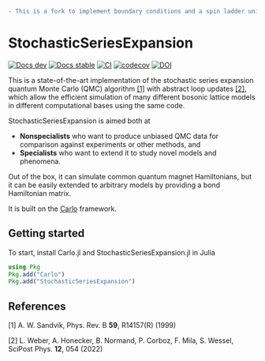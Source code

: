 ```diff
- This is a fork to implement boundary conditions and a spin ladder unit cell.
```

# StochasticSeriesExpansion
[![Docs dev](https://img.shields.io/badge/docs-latest-blue.svg)](https://lukas.weber.science/StochasticSeriesExpansion.jl/dev/)
[![Docs stable](https://img.shields.io/badge/docs-stable-blue.svg)](https://lukas.weber.science/StochasticSeriesExpansion.jl/stable/)
[![CI](https://github.com/lukas-weber/StochasticSeriesExpansion.jl/actions/workflows/main.yml/badge.svg)](https://github.com/lukas-weber/StochasticSeriesExpansion.jl/actions/workflows/main.yml)
[![codecov](https://codecov.io/gh/lukas-weber/StochasticSeriesExpansion.jl/graph/badge.svg?token=A0X9300H5S)](https://codecov.io/gh/lukas-weber/StochasticSeriesExpansion.jl)
[![DOI](https://zenodo.org/badge/DOI/10.5281/zenodo.13993853.svg)](https://doi.org/10.5281/zenodo.13993853)


This is a state-of-the-art implementation of the stochastic series expansion quantum Monte Carlo (QMC) algorithm [[1]](#1) with abstract loop updates [[2]](#2), which allow
the efficient simulation of many different bosonic lattice models in different computational bases using the same code.

StochasticSeriesExpansion is aimed both at
* **Nonspecialists** who want to produce unbiased QMC data for comparison against experiments or other methods,
and
* **Specialists** who want to extend it to study novel models and phenomena.

Out of the box, it can simulate common quantum magnet Hamiltonians, but it can be easily extended to arbitrary models by providing a bond Hamiltonian matrix.

It is built on the [Carlo](https://github.com/lukas-weber/Carlo.jl.git) framework.

## Getting started

To start, install Carlo.jl and StochasticSeriesExpansion.jl in Julia
```julia
using Pkg
Pkg.add("Carlo")
Pkg.add("StochasticSeriesExpansion")
```

## References
<a id="1">[1]</a> A. W. Sandvik, Phys. Rev. B **59**, R14157(R) (1999)

<a id="2">[2]</a> L. Weber, A. Honecker, B. Normand, P. Corboz, F. Mila, S. Wessel, SciPost Phys. **12**, 054 (2022)
